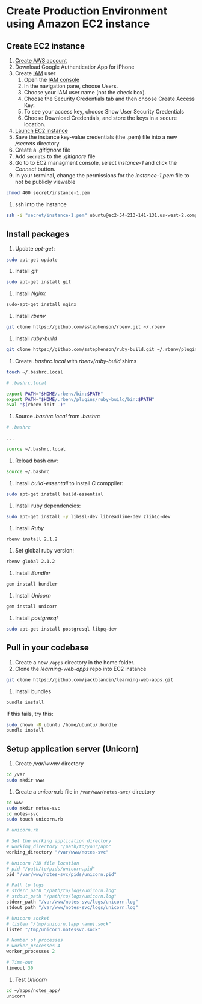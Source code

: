 # Create Production Environment using Amazon EC2 instance

## Create EC2 instance
1. [Create AWS account](http://docs.aws.amazon.com/cli/latest/userguide/cli-chap-getting-set-up.html#cli-signup)
1. Download Google Authenticatior App for iPhone
1. Create [IAM](https://aws.amazon.com/iam/) user
    1. Open the [IAM console](https://console.aws.amazon.com/iam/home?#home)
    1. In the navigation pane, choose Users.
    1. Choose your IAM user name (not the check box).
    1. Choose the Security Credentials tab and then choose Create Access Key.
    1. To see your access key, choose Show User Security Credentials
    1. Choose Download Credentials, and store the keys in a secure location.
1. [Launch EC2 instance](https://us-west-2.console.aws.amazon.com/quickstart/vm/home?region=us-west-2)
1. Save the instance key-value credentials (the .pem) file into a new */secrets* directory.
1. Create a *.gitignore* file
1. Add `secrets` to the *.gitignore* file
1. Go to to EC2 managment console, select *instance-1* and click the *Connect* button.
1. In your terminal, change the permissions for the *instance-1.pem* file to not be publicly viewable
  ```bash
  chmod 400 secret/instance-1.pem
  ```
1. ssh into the instance  
  ```bash
  ssh -i "secret/instance-1.pem" ubuntu@ec2-54-213-141-131.us-west-2.compute.amazonaws.com
  ```

## Install packages
1. Update *apt-get*:  
  ```bash
  sudo apt-get update
  ```
1. Install *git*  
  ```bash
  sudo apt-get install git
  ```
1. Install *Nginx*  
  ```bash
  sudo-apt-get install nginx
  ```
1. Install *rbenv*  
  ```bash
  git clone https://github.com/sstephenson/rbenv.git ~/.rbenv
  ```
1. Install *ruby-build*  
  ```bash
  git clone https://github.com/sstephenson/ruby-build.git ~/.rbenv/plugins/ruby-build
  ```
1. Create *.bashrc.local* with *rbenv*/*ruby-build* shims  
  ```bash
  touch ~/.bashrc.local
  ```
  ```bash
  # .bashrc.local

  export PATH="$HOME/.rbenv/bin:$PATH"
  export PATH="$HOME/.rbenv/plugins/ruby-build/bin:$PATH"
  eval "$(rbenv init -)"
  ```
1. Source *.bashrc.local* from *.bashrc*
  ```bash
  # .bashrc

  ...

  source ~/.bashrc.local
  ```
1. Reload bash env:  
  ```bash
  source ~/.bashrc
  ```
1. Install *build-essentail* to install *C* comppiler:  
  ```bash
  sudo apt-get install build-essential
  ```
1. Install ruby dependencies:  
  ```bash
  sudo apt-get install -y libssl-dev libreadline-dev zlib1g-dev
  ```
1. Install *Ruby*  
  ```bash
  rbenv install 2.1.2
  ```
1. Set global ruby version:  
  ```bash
  rbenv global 2.1.2
  ```
1. Install *Bundler*  
  ```bash
  gem install bundler
  ``` 
1. Install *Unicorn*  
  ```bash
  gem install unicorn
  ```
1. Install *postgresql*  
  ```bash
  sudo apt-get install postgresql libpq-dev
  ```

## Pull in your codebase
1. Create a new `/apps` directory in the home folder.
1. Clone the *learning-web-apps* repo into EC2 instance  
  ```bash
  git clone https://github.com/jackblandin/learning-web-apps.git
  ```

1. Install bundles  
  ```bash
  bundle install
  ```

  If this fails, try this:
  ```bash
  sudo chown -R ubuntu /home/ubuntu/.bundle
  bundle install
  ```

## Setup application server (Unicorn)
1. Create */var/www/* directory  
  ```bash
  cd /var
  sudo mkdir www
  ```
1. Create a *unicorn*.rb file in `/var/www/notes-svc/` directory  
  ```bash
  cd www
  sudo mkdir notes-svc
  cd notes-svc
  sudo touch unicorn.rb
  ```
  ```rb
  # unicorn.rb

  # Set the working application directory
  # working_directory "/path/to/your/app"
  working_directory "/var/www/notes-svc"

  # Unicorn PID file location
  # pid "/path/to/pids/unicorn.pid"
  pid "/var/www/notes-svc/pids/unicorn.pid"

  # Path to logs
  # stderr_path "/path/to/logs/unicorn.log"
  # stdout_path "/path/to/logs/unicorn.log"
  stderr_path "/var/www/notes-svc/logs/unicorn.log"
  stdout_path "/var/www/notes-svc/logs/unicorn.log"

  # Unicorn socket
  # listen "/tmp/unicorn.[app name].sock"
  listen "/tmp/unicorn.notessvc.sock"

  # Number of processes
  # worker_processes 4
  worker_processes 2

  # Time-out
  timeout 30
  ```
1. Test *Unicorn*  
  ```bash
  cd ~/apps/notes_app/
  unicorn
  ```
